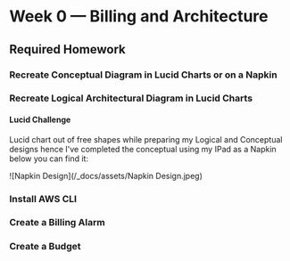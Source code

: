 # Week 0 — Billing and Architecture

## Required Homework

### Recreate Conceptual Diagram in Lucid Charts or on a Napkin

### Recreate Logical Architectural Diagram in Lucid Charts

#### Lucid Challenge
Lucid chart out of free shapes while preparing my Logical and Conceptual designs hence I've completed the conceptual using my IPad as a Napkin below you can find it:

![Napkin Design](/_docs/assets/Napkin Design.jpeg)

### Install AWS CLI

### Create a Billing Alarm

### Create a Budget
